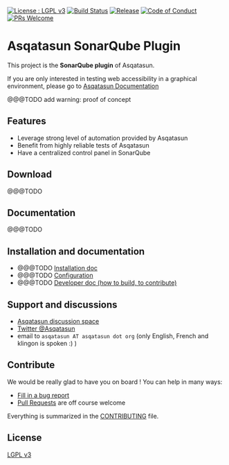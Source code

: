 [![License : LGPL v3](https://img.shields.io/badge/License-LGPL3-blue.svg)](LICENSE) 
[![Build Status](https://travis-ci.org/Asqatasun/Asqatasun-Sonar-Plugin.svg)](https://travis-ci.org/Asqatasun/Asqatasun-Sonar-Plugin)
[![Release](https://img.shields.io/github/release/asqatasun/Asqatasun-Sonar-Plugin.svg)](https://github.com/Asqatasun/Asqatasun-Sonar-Plugin/releases/latest)
[![Code of Conduct](https://img.shields.io/badge/code%20of-conduct-ff69b4.svg?style=flat-square)](https://github.com/Asqatasun/Asqatasun-Sonar-Plugin/blob/develop/CODE_OF_CONDUCT.md)
[![PRs Welcome](https://img.shields.io/badge/PRs-welcome-brightgreen.svg?style=flat-square)](https://github.com/Asqatasun/Asqatasun-Sonar-Plugin/blob/develop/CONTRIBUTING.md)

# Asqatasun SonarQube Plugin

This project is the **SonarQube plugin** of Asqatasun. 

If you are only interested in testing web accessibility in a graphical environment,
please go to [Asqatasun Documentation](http://doc.asqatasun.org/en/)

@@@TODO add warning: proof of concept


## Features

* Leverage strong level of automation provided by Asqatasun
* Benefit from highly reliable tests of Asqatasun
* Have a centralized control panel in SonarQube

## Download

@@@TODO

## Documentation

@@@TODO



## Installation and documentation

* @@@TODO  [Installation doc](#install.md) 
* @@@TODO  [Configuration](#configuration.md)
* @@@TODO  [Developer doc (how to build, to contribute)](#developer-doc.md)


## Support and discussions

* [Asqatasun discussion space](http://forum.asqatasun.org/) 
* [Twitter @Asqatasun](https://twitter.com/Asqatasun)
* email to `asqatasun AT asqatasun dot org` (only English, French and klingon is spoken :) ) 


## Contribute

We would be really glad to have you on board ! You can help in many ways:

* [Fill in a bug report](https://github.com/Asqatasun/Asqatasun-Sonar-Plugin/issues)
* [Pull Requests](https://github.com/Asqatasun/Asqatasun-Sonar-Plugin/pulls) are off course welcome

Everything is summarized in the [CONTRIBUTING](CONTRIBUTING.md) file.



## License

 [LGPL v3](LICENSE) 

